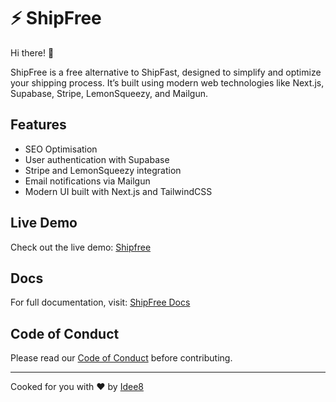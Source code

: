 # ⚡ ShipFree

Hi there! 👋

ShipFree is a free alternative to ShipFast, designed to simplify and optimize your shipping process. It’s built using modern web technologies like Next.js, Supabase, Stripe, LemonSqueezy, and Mailgun.

## Features

- SEO Optimisation 
- User authentication with Supabase
- Stripe and LemonSqueezy integration
- Email notifications via Mailgun
- Modern UI built with Next.js and TailwindCSS

## Live Demo

Check out the live demo: [Shipfree](https://shipfree.idee8.agency)

## Docs

For full documentation, visit: [ShipFree Docs](https://shipfree.idee8.agency/docs)

## Code of Conduct

Please read our [Code of Conduct](CODE_OF_CONDUCT.md) before contributing.

----

Cooked for you with ❤️ by [Idee8](https://idee8.agency)
